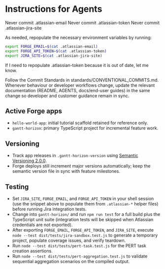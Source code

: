 # Instructions for Agents

Never commit .atlassian-email
Never commit .atlassian-token
Never commit .atlassian-jira-site

As needed, repopulate the necessary environment variables by running:

```bash
export FORGE_EMAIL=$(cat .atlassian-email)
export FORGE_API_TOKEN=$(cat .atlassian-token)
export JIRA_SITE=$(cat .atlassian-jira-site)
```

If I need to repopulate .atlassian-token because it is out of date, let me know.

Follow the Commit Standards in standards/CONVENTIONAL_COMMITS.md.
Whenever behaviour or developer workflows change, update the relevant documentation (README, AGENTS, docs/end-user guides) in the same change so developer and customer guidance remain in sync.

## Active Forge apps

- `hello-world-app`: initial tutorial scaffold retained for reference only.
- `gantt-horizon`: primary TypeScript project for incremental feature work.

## Versioning

- Track app releases in `.gantt-horizon-version` using [Semantic Versioning 2.0.0](standards/SEMVER.md).
- Forge deploys still increment major versions automatically; keep the semantic version file in sync with feature milestones.

## Testing

- Set `JIRA_SITE`, `FORGE_EMAIL`, and `FORGE_API_TOKEN` in your shell session (use the snippet above to populate them from `.atlassian-*` helper files) before running Jira integration tests.
- Change into `gantt-horizon/` and run `npm run test` for a full build plus the TypeScript unit suite (integration tests will be skipped when Atlassian credentials are not exported).
- After exporting `FORGE_EMAIL`, `FORGE_API_TOKEN`, and `JIRA_SITE`, execute `node --test dist/tests/jira-sandbox.test.js` to generate a temporary project, populate coverage issues, and verify teardown.
- Run `node --test dist/tests/pert-task.test.js` for the PERT task creation assertions.
- Run `node --test dist/tests/pert-aggregation.test.js` to validate sequential aggregation scenarios on the compiled output.
